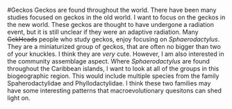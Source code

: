 #Geckos
Geckos are found throughout the world. There have been many studies focused on geckos in the old world. I want to focus on the geckos in the new world. These geckos are thought to have undergone a radiation event, but it is still unclear if they were an adaptive radiation. Many ~~GekHeads~~ people who study geckos, enjoy focusing on _Sphaerodactylus_. They are a miniaturized group of geckos, that are often no bigger than two of your knuckles. I think they are *very* cute. However, I am also interested in the community assemblage aspect. Where _Sphaerodactylus_ are found throughout the Caribbean islands, I want to look at all of the groups in this biogeographic region. This would include multiple species from the family Spaherodactylidae and Phyllodactylidae. I think these two families may have some interesting patterns that macroevolutionary quesitons can shed light on. 

